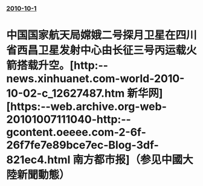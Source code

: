 ### [2010-10-1](/news/2010/10/1/index.md)

##### 
#  中国国家航天局嫦娥二号探月卫星在四川省西昌卫星发射中心由长征三号丙运载火箭搭载升空。[http:--news.xinhuanet.com-world-2010-10-02-c_12627487.htm 新华网] [https:--web.archive.org-web-20101007111040-http:--gcontent.oeeee.com-2-6f-26f7fe7e89bce7ec-Blog-3df-821ec4.html 南方都市报]（参见中國大陸新聞動態）



